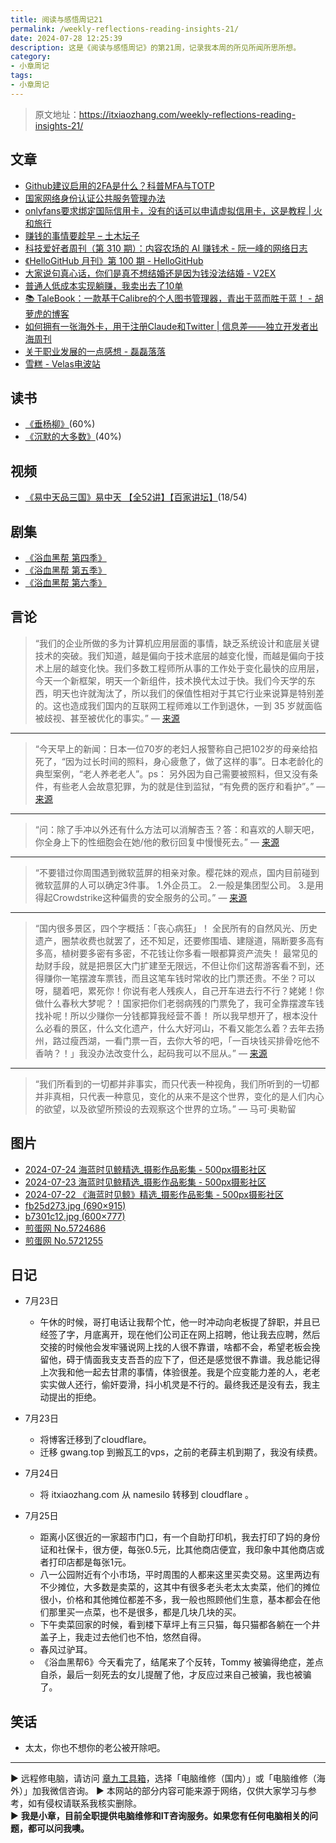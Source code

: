 ```yaml
---
title: 阅读与感悟周记21
permalink: /weekly-reflections-reading-insights-21/
date: 2024-07-28 12:25:39
description: 这是《阅读与感悟周记》的第21周，记录我本周的所见所闻所思所想。
category:
- 小章周记
tags:
- 小章周记
---
```



> 原文地址：<https://itxiaozhang.com/weekly-reflections-reading-insights-21/>

## 文章

- [Github建议启用的2FA是什么？科普MFA与TOTP](https://blog.ops-coffee.cn/s/multi-factor-authentication-github-2fa-totp)
- [国家网络身份认证公共服务管理办法](https://taoshu.in/rfc-common-netid.html)
- [onlyfans要求绑定国际信用卡，没有的话可以申请虚拟信用卡，这是教程 | 火和旅行](https://www.huotravel.com/onlyfans123-2.html)
- [赚钱的事情要趁早 – 土木坛子](https://tumutanzi.com/archives/17393)
- [科技爱好者周刊（第 310 期）：内容农场的 AI 赚钱术 - 阮一峰的网络日志](http://www.ruanyifeng.com/blog/2024/07/weekly-issue-310)
- [《HelloGitHub 月刊》第 100 期 - HelloGitHub](https://hellogithub.com/periodical/volume/100)
- [大家说句真心话，你们是真不想结婚还是因为钱没法结婚 - V2EX](https://www.v2ex.com/t/1059354)
- [普通人低成本实现躺赚，我卖出去了10单](https://blog.ops-coffee.cn/s/financial-independence-retire-early-mbd-code)
- [📚️ TaleBook：一款基于Calibre的个人图书管理器，青出于蓝而胜于蓝！ - 胡萝虎的博客](https://www.huluohu.com/posts/1083/)
- [如何拥有一张海外卡，用于注册Claude和Twitter | 信息差——独立开发者出海周刊](https://gapis.money/blogs/get-a-oversea-sim)
- [关于职业发展的一点感想 - 磊磊落落](https://leileiluoluo.com/posts/some-thoughts-on-career.html)
- [雪糕 - Velas电波站](https://www.velasx.com/am/6219)

## 读书

- [《垂杨柳》](https://book.douban.com/subject/2979014/)(60%)
- [《沉默的大多数》](https://neodb.social/book/7Kq0ufmFgg64w4ST5b9EAS)(40%)

## 视频

- [《易中天品三国》易中天 【全52讲】【百家讲坛】](https://www.bilibili.com/video/BV1Fr421M7Eg)(18/54)

## 剧集

- [《浴血黑帮 第四季》](https://neodb.social/tv/season/6441micLg6IJSdK0nx9lZD)
- [《浴血黑帮 第五季》](https://neodb.social/tv/season/4ihoWrevIfX01ZTOy7dovK)
- [《浴血黑帮 第六季》](https://neodb.social/tv/season/6wFt7cJbUpbzgwBVs1iFoI)

## 言论

> “我们的企业所做的多为计算机应用层面的事情，缺乏系统设计和底层关键技术的突破。我们知道，越是偏向于技术底层的越变化慢，而越是偏向于技术上层的越变化快。我们多数工程师所从事的工作处于变化最快的应用层，今天一个新框架，明天一个新组件，技术换代太过于快。我们今天学的东西，明天也许就淘汰了，所以我们的保值性相对于其它行业来说算是特别差的。这也造成我们国内的互联网工程师难以工作到退休，一到 35 岁就面临被歧视、甚至被优化的事实。”
> — [来源](https://leileiluoluo.com/posts/some-thoughts-on-career.html)

---

> “今天早上的新闻：日本一位70岁的老妇人报警称自己把102岁的母亲给掐死了，“因为过长时间的照料，身心疲惫了，做了这样的事”。日本老龄化的典型案例，“老人养老老人”。ps： 另外因为自己需要被照料，但又没有条件，有些老人会故意犯罪，为的就是住到监狱，“有免费的医疗和看护”。”
> — [来源](https://www.dapenti.com/blog/more.asp?name=xilei&id=180011)

---

> “问：除了手冲以外还有什么方法可以消解杏玉？答：和喜欢的人聊天吧，你全身上下的性细胞会在她/他的敷衍回复中慢慢死去。”
> — [来源](https://jandan.net/t/5721105)

---

> “不要错过你周围遇到微软蓝屏的相亲对象。樱花妹的观点，国内目前碰到微软蓝屏的人可以确定3件事。
> 1.外企员工。
> 2.一般是集团型公司。
> 3.是用得起Crowdstrike这种偏贵的安全服务的公司。”
> — [来源](https://jandan.net/t/5721099)

---

> “国内很多景区，四个字概括：「丧心病狂」！
> 全民所有的自然风光、历史遗产，圈禁收费也就罢了，还不知足，还要修围墙、建隧道，隔断要多高有多高，植树要多密有多密，不花钱让你多看一眼都算资产流失！
> 最常见的劫财手段，就是把景区大门扩建至无限远，不但让你们这帮游客看不到，还得赚你一笔摆渡车票钱，而且这笔车钱时常收的比门票还贵。不坐？可以呀，腿着吧，累死你！你说有老人残疾人，自己开车进去行不行？姥姥！你做什么春秋大梦呢？！国家把你们老弱病残的门票免了，我可全靠摆渡车钱找补呢！所以少赚你一分钱都算我经营不善！
> 所以我早想开了，根本没什么必看的景区，什么文化遗产，什么大好河山，不看又能怎么着？去年去扬州，路过瘦西湖，一看门票一百，去你大爷的吧，「一百块钱买排骨吃他不香呐？！」我没办法改变什么，起码我可以不屈从。”
> — [来源](https://weibo.com/u/1751354641)

---

> “我们所看到的一切都并非事实，而只代表一种视角，我们所听到的一切都并非真相，只代表一种意见，变化的从来不是这个世界，变化的是人们内心的欲望，以及欲望所预设的去观察这个世界的立场。”
> — 马可·奥勒留

## 图片

- [2024-07-24 海蓝时见鲸精选_摄影作品影集 - 500px摄影社区](https://500px.com.cn/community/set/527a2fd83f7a457cb62290bd03af7ec5/details)
- [2024-07-23 海蓝时见鲸精选_摄影作品影集 - 500px摄影社区](https://500px.com.cn/community/set/4762640ba20e467ca0d67d341381c63f/details)
- [2024-07-22 《海蓝时见鲸》精选_摄影作品影集 - 500px摄影社区](https://500px.com.cn/community/set/11bb43f09d3243998ed0e2af46d53bf6/details)
- [fb25d273.jpg (690×915)](https://imgc.1see.org/dapenti/e84c8411/fb25d273.jpg)
- [b7301c12.jpg (600×777)](https://imgc.1see.org/dapenti/34babc51/b7301c12.jpg)
- [煎蛋网 No.5724686](https://jandan.net/t/5724686)
- [煎蛋网 No.5721255](https://jandan.net/t/5721255)

## 日记

- 7月23日
  - 午休的时候，哥打电话让我帮个忙，他一时冲动向老板提了辞职，并且已经签了字，月底离开，现在他们公司正在网上招聘，他让我去应聘，然后交接的时候他会发牢骚说网上找的人很不靠谱，啥都不会，希望老板会挽留他，碍于情面我支支吾吾的应下了，但还是感觉很不靠谱。我总能记得上次我和他一起去甘肃的事情，体验很差。我是个应变能力差的人，老老实实做人还行，偷奸耍滑，抖小机灵是不行的。最终我还是没有去，我主动提出的拒绝。
- 7月23日
  - 将博客迁移到了cloudflare。
  - 迁移 gwang.top 到搬瓦工的vps，之前的老薛主机到期了，我没有续费。

- 7月24日
  - 将 itxiaozhang.com 从 namesilo 转移到 cloudflare 。
- 7月25日
  - 距离小区很近的一家超市门口，有一个自助打印机，我去打印了妈的身份证和社保卡，很方便，每张0.5元，比其他商店便宜，我印象中其他商店或者打印店都是每张1元。
  - 八一公园附近有个小市场，平时周围的人都来这里买卖交易。这里两边有不少摊位，大多数是卖菜的，这其中有很多老头老太太卖菜，他们的摊位很小，价格和其他摊位都差不多，我一般也照顾他们生意，基本都会在他们那里买一点菜，也不是很多，都是几块几块的买。
  - 下午卖菜回家的时候，看到楼下草坪上有三只猫，每只猫都各躺在一个井盖子上，我走过去他们也不怕，悠然自得。
  - 春风过驴耳。
  - 《浴血黑帮6》今天看完了，结尾来了个反转，Tommy 被骗得绝症，差点自杀，最后一刻死去的女儿提醒了他，才反应过来自己被骗，我也被骗了。

## 笑话

- 太太，你也不想你的老公被开除吧。

---
▶ 远程修电脑，请访问 [章九工具箱](https://zhang9.com/)，选择「电脑维修（国内）」或「电脑维修（海外）」加我微信咨询。 
▶ 本网站的部分内容可能来源于网络，仅供大家学习与参考，如有侵权请联系我核实删除。  
▶ **我是小章，目前全职提供电脑维修和IT咨询服务。如果您有任何电脑相关的问题，都可以问我噢。**  
